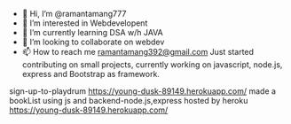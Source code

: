 - 👋 Hi, I’m @ramantamang777
- 👀 I’m interested in Webdevelopent
- 🌱 I’m currently learning DSA w/h JAVA
- 💞️ I’m looking to collaborate on webdev
- 📫 How to reach me ramantamang392@gmail.com
Just started contributing on small projects, currently working on javascript, node.js, express and Bootstrap as framework.

sign-up-to-playdrum https://young-dusk-89149.herokuapp.com/
made a bookList using js and backend-node.js,express
hosted by heroku https://young-dusk-89149.herokuapp.com/

<!---
ramantamang777/ramantamang777 is a ✨ special ✨ repository because its `README.md` (this file) appears on your GitHub profile.
You can click the Preview link to take a look at your changes.
--->
